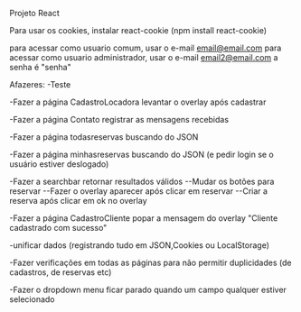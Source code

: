 Projeto React

Para usar os cookies, instalar react-cookie (npm install react-cookie)

para acessar como usuario comum, usar o e-mail email@email.com
para acessar como usuario administrador, usar o e-mail email2@email.com
a senha é "senha"

Afazeres:
-Teste

-Fazer a página CadastroLocadora levantar o overlay após cadastrar

-Fazer a página Contato registrar as mensagens recebidas

-Fazer a página todasreservas buscando do JSON

-Fazer a página minhasreservas buscando do JSON (e pedir login se o usuário estiver deslogado)

-Fazer a searchbar retornar resultados válidos
--Mudar os botões para reservar
--Fazer o overlay aparecer após clicar em reservar
--Criar a reserva após clicar em ok no overlay

-Fazer a página CadastroCliente popar a mensagem do overlay "Cliente cadastrado com sucesso"

-unificar dados (registrando tudo em JSON,Cookies ou LocalStorage)

-Fazer verificações em todas as páginas para não permitir duplicidades (de cadastros, de reservas etc)

-Fazer o dropdown menu ficar parado quando um campo qualquer estiver selecionado


